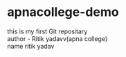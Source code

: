 # apnacollege-demo
this is my first Git repositary<br>
author - Ritik yadavv(apna college)<br>
name ritik yadav
